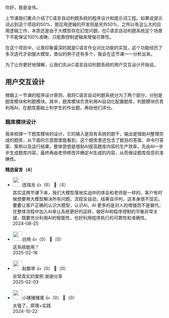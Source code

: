 你好，我是金伟。

上节课我们重点介绍了C语言自动判题系统的程序设计和提示词工程。如果说提示词占到这个项目的50%，那应用逻辑的开发则是另外50%。之所以有这么大的应用逻辑工作，本质还是由于大模型存在幻觉问题，在C语言自动判题系统这个场景下不能保证100%准确，只能靠控制逻辑来增强可靠性。

在这个项目中，让我印象最深的就是C语言作业对比功能的实现，这个功能经历了多次迭代才驯服大模型，类似的例子还有多个，我会在这节课一一分析出来。

为了让你更好地理解，让我们先从C语言自动判题系统的用户交互设计开始说。

## 用户交互设计

根据上一节课的程序设计原则，我将C语言自动判题系统分为了两个部分，分别是题库模块和判题模块。其中，题库模块负责利用AI自动化配置题库，判题模块负责利用AI，在题库基础上判学生的作业题，再给他们评分。

### 题库模块设计

我来梳理一下题库模块的设计，它的输入是现有系统的题干，输出是借助AI整理完成的题库，从下面的示意图里能看到，这个题库里还包含了题目的答案、命令行答案、案例以及运行结果。整体思想是借助AI提高题库内容的生产效率，先由AI一步步生成题库内容，最终再由老师修改并确定AI生成的内容，从而保证题库信息的准确性。
<div><strong>精选留言（4）</strong></div><ul>
<li><img src="https://static001.geekbang.org/account/avatar/00/1c/f6/80/85ec2c2a.jpg" width="30px"><span>连瑞龙</span> 👍（6） 💬（4）<div>其实这两节课下来，我们大模型落地实战中的体会和老师是一样的。客户有时候想要用大模型解决所有问题，流程全自动，结果自评判，这本身很不现实。要要让客户正确的认识大模型，认识AI。AI 更多的是对人的增强而不是替代，在整体流程中加入AI来让系统更好的运转，做好AI和程序控制的平衡非常关键，既要充分利用AI的智能性，也好利用程序执行的可靠性和准确性。</div>2024-08-25</li><br/><li><img src="https://static001.geekbang.org/account/avatar/00/11/29/72/76838c57.jpg" width="30px"><span>白杨</span> 👍（0） 💬（0）<div>这系统能用？
</div>2025-02-18</li><br/><li><img src="https://static001.geekbang.org/account/avatar/00/13/3a/96/9fddfb4a.jpg" width="30px"><span>赵鹏举</span> 👍（0） 💬（0）<div>非常真实的案例 谢谢分享</div>2025-02-03</li><br/><li><img src="https://static001.geekbang.org/account/avatar/00/29/3c/48/38f84bbc.jpg" width="30px"><span>小猪猪猪蛋</span> 👍（0） 💬（0）<div>太强了，原理+实践</div>2024-10-22</li><br/>
</ul>
